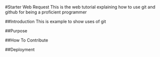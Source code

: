 #Starter Web Request
This is the web tutorial explaining how to use git and github for being a proficient programmer

##Introduction
This is example to show uses of git

##Purpose

##How To Contribute

##Deployment
